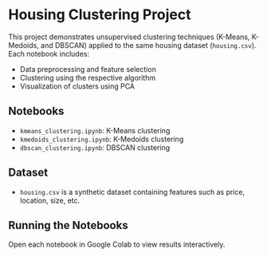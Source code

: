 # Housing Clustering Project 

This project demonstrates unsupervised clustering techniques (K-Means, K-Medoids, and DBSCAN) applied to the same housing dataset (`housing.csv`). Each notebook includes:

- Data preprocessing and feature selection
- Clustering using the respective algorithm
- Visualization of clusters using PCA

## Notebooks
- `kmeans_clustering.ipynb`: K-Means clustering
- `kmedoids_clustering.ipynb`: K-Medoids clustering
- `dbscan_clustering.ipynb`: DBSCAN clustering

## Dataset
- `housing.csv` is a synthetic dataset containing features such as price, location, size, etc.

## Running the Notebooks
Open each notebook in Google Colab to view results interactively.
